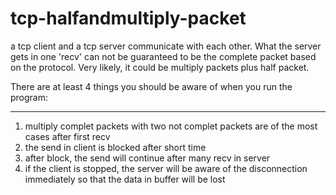 # tcp-halfandmultiply-packet
a tcp client and a tcp server communicate with each other. What the server gets in one 'recv' can not be guaranteed to be the complete packet based on the protocol. Very likely, it could be multiply packets plus half packet.

There are at least 4 things you should be aware of when you run the program:

---
1. multiply complet packets with two not complet packets are of the most cases after first recv
2. the send in client is blocked after short time
3. after block, the send will continue after many recv in server
4. if the client is stopped, the server will be aware of the disconnection immediately so that the data in buffer will be lost
